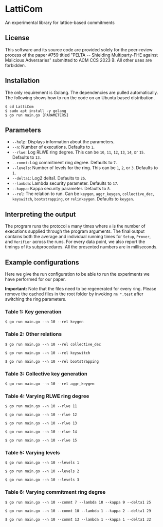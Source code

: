# LattiCom
An experimental library for lattice-based commitments

## License
This software and its source code are provided solely for the peer-review process of the paper #759 titled "PELTA -- Shielding Multiparty-FHE against Malicious Adversaries" submitted to ACM CCS 2023 B. All other uses are forbidden.

## Installation
The only requirement is Golang. The dependencies are pulled automatically. The following shows how to run the code on an Ubuntu based distribution.
```shell
$ cd LattiCom
$ sudo apt install -y golang
$ go run main.go [PARAMETERS]
```

## Parameters
- `--help`: Displays information about the parameters.
- `--n`: Number of executions. Defaults to `1`.
- `--rlwe`: Log RLWE ring degree. This can be `10`, `11`, `12`, `13`, `14`, or `15`. Defaults to `13`.
- `--commt`: Log commitment ring degree. Defaults to `7`.
- `--levels`: Number of levels for the ring. This can be `1`, `2`, or `3`. Defaults to `1`.
- `--delta1`: Log2 delta1. Defaults to `25`.
- `--lambda`: Lambda security parameter. Defaults to `17`.
- `--kappa`: Kappa security parameter. Defaults to `8`.
- `--rel`: The relation to run. Can be `keygen`, `aggr_keygen`, `collective_dec`, `keyswitch`, `bootstrapping`, or `relinkeygen`. Defaults to `keygen`.

## Interpreting the output
The program runs the protocol `n` many times where `n` is the number of executions supplied through the program arguments.
The final output contains both the average and individual running times for `Setup`, `Prover`, and `Verifier` across the runs.
For every data point, we also report the timings of its subprocedures. All the presented numbers are in milliseconds.

## Example configurations
Here we give the run configuration to be able to run the experiments we have performed for our paper.

**Important:** Note that the files need to be regenerated for every ring. Please remove the cached files in the root
folder by invoking `rm *.test` after switching the ring parameters.
### Table 1: Key generation
```shell
$ go run main.go --n 10 --rel keygen
```
### Table 2: Other relations
```shell
$ go run main.go --n 10 --rel collective_dec
```
```shell
$ go run main.go --n 10 --rel keyswitch
```
```shell
$ go run main.go --n 10 --rel bootstrapping
```
### Table 3: Collective key generation
```shell
$ go run main.go --n 10 --rel aggr_keygen
```
### Table 4: Varying RLWE ring degree
```shell
$ go run main.go --n 10 --rlwe 11
```
```shell
$ go run main.go --n 10 --rlwe 12
```
```shell
$ go run main.go --n 10 --rlwe 13
```
```shell
$ go run main.go --n 10 --rlwe 14
```
```shell
$ go run main.go --n 10 --rlwe 15
```
### Table 5: Varying levels
```shell
$ go run main.go --n 10 --levels 1
```
```shell
$ go run main.go --n 10 --levels 2
```
```shell
$ go run main.go --n 10 --levels 3
```
### Table 6: Varying commitment ring degree
```shell
$ go run main.go --n 10 --commt 7 --lambda 10 --kappa 9 --delta1 25
```
```shell
$ go run main.go --n 10 --commt 10 --lambda 1 --kappa 2 --delta1 29
```
```shell
$ go run main.go --n 10 --commt 13 --lambda 1 --kappa 1 --delta1 32
```

